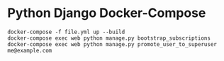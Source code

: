 # Python Django Docker-Compose
```
docker-compose -f file.yml up --build
docker-compose exec web python manage.py bootstrap_subscriptions
docker-compose exec web python manage.py promote_user_to_superuser me@example.com
```
